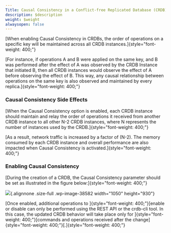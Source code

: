 ```yaml
---
Title: Causal Consistency in a Conflict-free Replicated Database (CRDB)
description: $description
weight: $weight
alwaysopen: false
---
```

[When enabling Causal Consistency in CRDBs, the order of operations on a
specific key will be maintained across all CRDB
instances.]{style="font-weight: 400;"}

[For instance, if operations A and B were applied on the same key, and B
was performed after the effect of A was observed by the CRDB Instance
that initiated B, then all CRDB instances would observe the effect of A
before observing the effect of B. This way, any causal relationship
between operations on the same key is also observed and maintained by
every replica.]{style="font-weight: 400;"}

### **Causal Consistency Side Effects**

[When the Causal Consistency option is enabled, each CRDB instance
should maintain and relay the order of operations it received from
another CRDB instance to all other N-2 CRDB instances, where N
represents the number of instances used by the
CRDB.]{style="font-weight: 400;"}

[As a result, network traffic is increased by a factor of (N-2). The
memory consumed by each CRDB instance and overall performance are also
impacted when Causal Consistency is
activated.]{style="font-weight: 400;"}

### **Enabling Causal Consistency**

[During the creation of a CRDB, the Causal Consistency parameter should
be set as illustrated in the figure below:]{style="font-weight: 400;"}

![](https://redislabs.com/wp-content/uploads/2018/05/create_db_causal.png){.alignnone
.size-full .wp-image-38582 width="1050" height="930"}

[Once enabled, additional operations to
]{style="font-weight: 400;"}[enable or disable can only be performed
using the REST API or the crdb-cli tool. In this case, the updated CRDB
behavior will take place only for ]{style="font-weight: 400;"}[commands
and operations received after the
change]{style="font-weight: 400;"}[.]{style="font-weight: 400;"}
